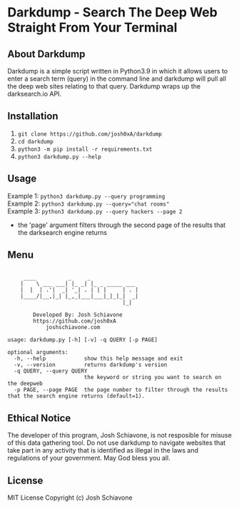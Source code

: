 # Darkdump - Search The Deep Web Straight From Your Terminal
## About Darkdump
Darkdump is a simple script written in Python3.9 in which it allows users to enter a search term (query) in the command line and darkdump will pull all the deep web sites relating to that query. Darkdump wraps up the darksearch.io API. 
## Installation
1) ``git clone https://github.com/josh0xA/darkdump``<br/>
2) ``cd darkdump``<br/>
3) ``python3 -m pip install -r requirements.txt``<br/>
4) ``python3 darkdump.py --help``<br/>
## Usage 
Example 1: ``python3 darkdump.py --query programming``<br/>
Example 2: ``python3 darkdump.py --query="chat rooms"``<br/>
Example 3: ``python3 darkdump.py --query hackers --page 2``<br/>
 - the 'page' argument filters through the second page of the results that the darksearch engine returns<br/>
## Menu
```

     ____          _     _
    |    \ ___ ___| |_ _| |_ _ _____ ___
    |  |  | .'|  _| '_| . | | |     | . |
    |____/|__,|_| |_,_|___|___|_|_|_|  _|
                                    |_|

        Developed By: Josh Schiavone
        https://github.com/josh0xA
            joshschiavone.com

usage: darkdump.py [-h] [-v] -q QUERY [-p PAGE]

optional arguments:
  -h, --help            show this help message and exit
  -v, --version         returns darkdump's version
  -q QUERY, --query QUERY
                        the keyword or string you want to search on the deepweb
  -p PAGE, --page PAGE  the page number to filter through the results that the search engine returns (default=1).

```

## Ethical Notice
The developer of this program, Josh Schiavone, is not resposible for misuse of this data gathering tool. Do not use darkdump to navigate websites that take part in any activity that is identified as illegal in the laws and regulations of your government. May God bless you all. 

## License 
MIT License
Copyright (c) Josh Schiavone
